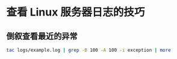 # 查看 Linux 服务器日志的技巧


## 倒叙查看最近的异常

```Bash
tac logs/example.log | grep -B 100 -A 100 -i exception | more
```